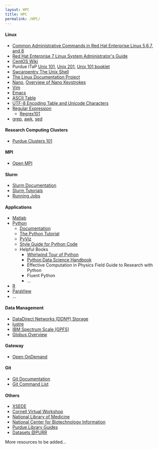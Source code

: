 ```yaml
---
layout: HPC
title: HPC
permalink: /HPC/
---
```


#### Linux ####
- <a href="https://access.redhat.com/articles/1189123" target="_blank">Common Administrative Commands in Red Hat Enterprise Linux 5,6,7, and 8</a>
- <a href="https://access.redhat.com/documentation/en-us/red_hat_enterprise_linux/7/pdf/system_administrators_guide/Red_Hat_Enterprise_Linux-7-System_Administrators_Guide-en-US.pdf" target="_blank">Red Hat Enterprise 7 Linux System Administrator's Guide</a>
- <a href="https://wiki.centos.org/FrontPage" target="_blank">CentOS Wiki</a>
- Purdue ITaP <a href="https://www.rcac.purdue.edu/training/unix101/" target="_blank">Unix 101</a>, <a href="https://www.rcac.purdue.edu/training/unix201/" target="_blank">Unix 201</a>, <a href="https://www.rcac.purdue.edu/training/unix101/unix101_booklet.pdf" target="_blank">Unix 101 booklet</a>
- <a href="https://swcarpentry.github.io/shell-novice/" target="_blank">Swcarpentry The Unix Shell</a>
- <a href="https://tldp.org" target="_blank">The Linux Documentation Project</a>
- <a href="https://www.nano-editor.org/dist/latest/nano.html" target="_blank">Nano</a>, <a href="https://www.nano-editor.org/dist/latest/cheatsheet.html" target="_blank">Overview of Nano Keystrokes</a>
- <a href="https://vimhelp.org" target="_blank">Vim</a>
- <a href="https://gnu.org/software/emacs/manual/html_node/emacs/index.html" target="_blank">Emacs</a>
- <a href="https://en.wikipedia.org/wiki/ASCII" target="_blank">ASCII Table</a>
- <a href="https://www.utf8-chartable.de" target="_blank">UTF-8 Encoding Table and Unicode Characters</a>
- <a href="https://en.wikipedia.org/wiki/Regular_expression" target="_blank">Regular Expression</a>
   - <a href="https://regex101.com" target="_blank">Regrex101</a> 
- <a href="https://www.gnu.org/software/grep/manual/grep.html" target="_blank">grep</a>, <a href="https://en.wikipedia.org/wiki/AWK" target="_blank">awk</a>, <a href="https://www.gnu.org/software/sed/manual/sed.html" target="_blank">sed</a>

#### Research Computing Clusters ####
- <a href="https://www.rcac.purdue.edu/training/clusters101/" target="_blank">Purdue Clusters 101</a>


#### MPI ####
- <a href="https://www.open-mpi.org" target="_blank">Open MPI</a>


#### Slurm ####
- <a href="https://slurm.schedmd.com/documentation.html" target="_blank">Slurm Documentation</a>
- <a href="https://slurm.schedmd.com/tutorials.html" target="_blank">Slurm Tutorials</a>
- <a href="https://www.rcac.purdue.edu/knowledge/anvil/run" target="_blank">Running Jobs</a>

#### Applications ####
- <a href="https://www.mathworks.com/products/matlab.html" target="_blank">Matlab</a>
- <a href="https://www.python.org" target="_blank">Python</a>
  - <a href="https://doc.python.org/3/" target="_blank">Documentation</a>
  - <a href="https://docs.python.org/3/tutorial/index.html" target="_blank">The Python Tutorial</a>
  - <a href="https://pyviz.org/index.html" target="_blank">PyViz</a>
  - <a href="https://www.python.org/dev/preps/pep-0008/" target="_blank">Style Guide for Python Code</a>
  - Helpful Books
     - <a href="https://jakevdp.github.io/WhirlwindTourOfPython/" target="_blank">Whirlwind Tour of Python</a>
     - <a href="https://jakevdp.github.io/PythonDataScienceHandbook/" target="_blank">Python Data Science Handbook</a>
     - Effective Computation in Physics Field Guide to Research with Python
     - Fluent Python
     - ...
- <a href="https://www.r-project.org" target="_blank">R</a>
- <a href="https://www.paraview.org" target="_blank">ParaView</a>
- ...

#### Data Management ####
- <a href="https://www.ddn.com" target="_blank">DataDirect Networks (DDN®) Storage</a>
- <a href="https://www.lustre.org" target="_blank">lustre</a>
- <a href="https://www.ibm.com/products/spectrum-scale" target="_blank">IBM Spectrum Scale (GPFS)</a>
- <a href="https://www.rcac.purdue.edu/training/globus/" target="_blank">Globus Overview</a>


#### Gateway ####
- <a href="https://openondemand.org" target="_blank">Open OnDemand</a>


#### Git ####
- <a href="https://git-scm.com/doc" target="_blank">Git Documentation</a>
- <a href="https://education.github.com/git-cheat-sheet-education.pdf" target="_blank">Git Command List</a>

#### Others ####
- <a href="https://www.xsede.org" target="_blank">XSEDE</a>
- <a href="https://cvw.cac.cornell.edu/" target="_blank">Cornell Virtual Workshop</a>
- <a href="https://www.nlm.nih.gov" target="_blank">National Library of Medicine</a>
- <a href="https://www.ncbi.nlm.nih.gov" target="_blank">National Center for Biotechnology Information</a>
- <a href="https://guides.lib.purdue.edu" target="_blank">Purdue Library Guides</a>
- <a href="https://purr.purdue.edu/publications/datasets" target="_blank">Datasets @PURR</a>

More resources to be added...
